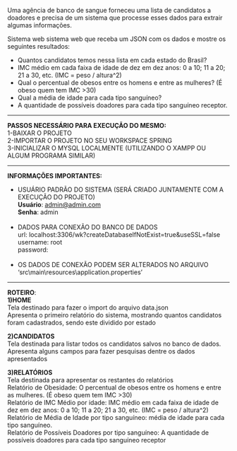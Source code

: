 Uma agência de banco de sangue forneceu uma lista de candidatos a doadores e precisa de um sistema que processe esses dados para extrair algumas informações. 

Sistema web sistema web que receba um JSON com os dados e mostre os seguintes resultados:<br>
- Quantos candidatos temos nessa lista em cada estado do Brasil? <br>
- IMC médio em cada faixa de idade de dez em dez anos: 0 a 10; 11 a 20; 21 a 30, etc. (IMC = peso / altura^2) <br>
- Qual o percentual de obesos entre os homens e entre as mulheres? (É obeso quem tem IMC >30)<br>
- Qual a média de idade para cada tipo sanguíneo?<br>
- A quantidade de possíveis doadores para cada tipo sanguíneo receptor.<br>
---------------------------------------------------------------------------------------------------------------------------

<strong>PASSOS NECESSÁRIO PARA EXECUÇÃO DO MESMO:</strong><br>
1-BAIXAR O PROJETO<br>
2-IMPORTAR O PROJETO NO SEU WORKSPACE SPRING<br>
3-INICIALIZAR O MYSQL LOCALMENTE (UTILIZANDO O XAMPP OU ALGUM PROGRAMA SIMILAR)<br>

---------------------------------------------------------------------------------------------------------------------------

<strong>INFORMAÇÕES IMPORTANTES:</strong><br>
- USUÁRIO PADRÃO DO SISTEMA (SERÁ CRIADO JUNTAMENTE COM A EXECUÇÃO DO PROJETO)<br>
	<strong>Usuário</strong>: admin@admin.com<br>
	<strong>Senha</strong>: admin<br><br>
- DADOS PARA CONEXÃO DO BANCO DE DADOS <br>
	url: localhost:3306/wk?createDatabaseIfNotExist=true&useSSL=false<br>
	username: root<br>
	password:<br><br>
- OS DADOS DE CONEXÃO PODEM SER ALTERADOS NO ARQUIVO ‘src\main\resources\application.properties’<br>

---------------------------------------------------------------------------------------------------------------------------

<strong>ROTEIRO</strong>:<br>
<strong>1)HOME</strong> <br>
Tela destinado para fazer o import do arquivo data.json <br>
Apresenta o primeiro relatório do sistema, mostrando quantos candidatos foram cadastrados, sendo este dividido por estado<br>

<strong>2)CANDIDATOS</strong><br>
Tela destinada para listar todos os candidatos salvos no banco de dados.<br>
Apresenta alguns campos para fazer pesquisas dentre os dados apresentados<br>

<strong>3)RELATÓRIOS</strong><br>
Tela destinada para apresentar os restantes do relatórios<br>
Relatório de Obesidade: O percentual de obesos entre os homens e entre as mulheres. (É obeso quem tem IMC >30)<br>
Relatório de IMC Médio por idade: IMC médio em cada faixa de idade de dez em dez anos: 0 a 10; 11 a 20; 21 a 30, etc. (IMC = peso / altura^2)<br>
Relatório de Média de Idade por tipo sanguíneo: média de idade para cada tipo sanguíneo.<br>
Relatório de Possíveis Doadores por tipo sanguíneo: A quantidade de possíveis doadores para cada tipo sanguíneo receptor<br>


